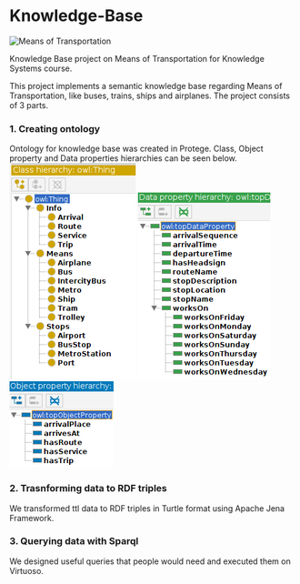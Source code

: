 # Knowledge-Base

![Means of Transportation](https://d1otjdv2bf0507.cloudfront.net/images/Article_Images/ImageForArticle_595(1).jpg "Transportation")

Knowledge Base project on Means of Transportation for Knowledge Systems course.

This project implements a semantic knowledge base regarding Means of Transportation, like buses, trains, ships and airplanes. The project consists of 3 parts.

### 1. Creating ontology
 
  Ontology for knowledge base was created in Protege. Class, Object property and Data properties hierarchies can be seen below.
  </br>
  ![Classes](https://github.com/manosvek/Knowledge-Base/raw/main/images/class_hierarchy.png "Classes")
  ![Object properties](https://github.com/manosvek/Knowledge-Base/raw/main/images/data_hierarchy.png "Object properties")
  ![Data properties](https://github.com/manosvek/Knowledge-Base/raw/main/images/object_hierarchy.png "Data properties")
### 2. Trasnforming data to RDF triples

  We transformed ttl data to RDF triples in Turtle format using Apache Jena Framework.

### 3. Querying data with Sparql
  We designed useful queries that people would need and executed them on Virtuoso.
